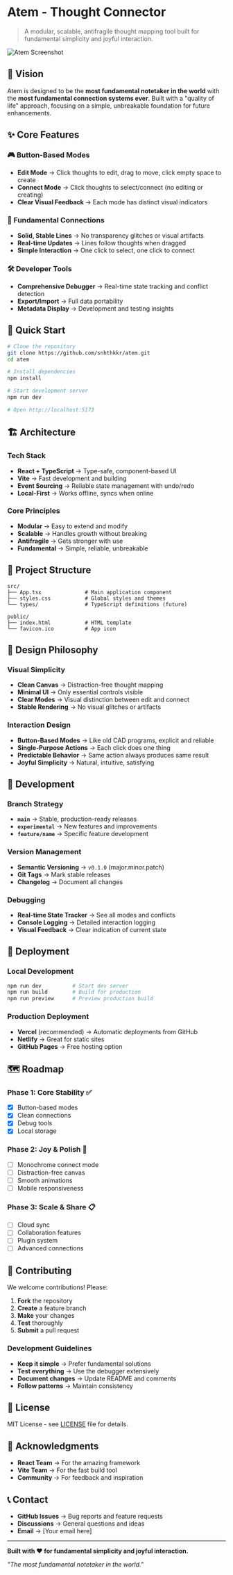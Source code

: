 # Atem - Thought Connector

> A modular, scalable, antifragile thought mapping tool built for fundamental simplicity and joyful interaction.

![Atem Screenshot](https://via.placeholder.com/800x400/000000/FFFFFF?text=Atem+Thought+Connector)

## 🎯 **Vision**

Atem is designed to be the **most fundamental notetaker in the world** with the **most fundamental connection systems ever**. Built with a "quality of life" approach, focusing on a simple, unbreakable foundation for future enhancements.

## ✨ **Core Features**

### **🎮 Button-Based Modes**
- **Edit Mode** → Click thoughts to edit, drag to move, click empty space to create
- **Connect Mode** → Click thoughts to select/connect (no editing or creating)
- **Clear Visual Feedback** → Each mode has distinct visual indicators

### **🔗 Fundamental Connections**
- **Solid, Stable Lines** → No transparency glitches or visual artifacts
- **Real-time Updates** → Lines follow thoughts when dragged
- **Simple Interaction** → One click to select, one click to connect

### **🛠️ Developer Tools**
- **Comprehensive Debugger** → Real-time state tracking and conflict detection
- **Export/Import** → Full data portability
- **Metadata Display** → Development and testing insights

## 🚀 **Quick Start**

```bash
# Clone the repository
git clone https://github.com/snhthkkr/atem.git
cd atem

# Install dependencies
npm install

# Start development server
npm run dev

# Open http://localhost:5173
```

## 🏗️ **Architecture**

### **Tech Stack**
- **React + TypeScript** → Type-safe, component-based UI
- **Vite** → Fast development and building
- **Event Sourcing** → Reliable state management with undo/redo
- **Local-First** → Works offline, syncs when online

### **Core Principles**
- **Modular** → Easy to extend and modify
- **Scalable** → Handles growth without breaking
- **Antifragile** → Gets stronger with use
- **Fundamental** → Simple, reliable, unbreakable

## 📁 **Project Structure**

```
src/
├── App.tsx              # Main application component
├── styles.css           # Global styles and themes
└── types/               # TypeScript definitions (future)

public/
├── index.html           # HTML template
└── favicon.ico          # App icon
```

## 🎨 **Design Philosophy**

### **Visual Simplicity**
- **Clean Canvas** → Distraction-free thought mapping
- **Minimal UI** → Only essential controls visible
- **Clear Modes** → Visual distinction between edit and connect
- **Stable Rendering** → No visual glitches or artifacts

### **Interaction Design**
- **Button-Based Modes** → Like old CAD programs, explicit and reliable
- **Single-Purpose Actions** → Each click does one thing
- **Predictable Behavior** → Same action always produces same result
- **Joyful Simplicity** → Natural, intuitive, satisfying

## 🔧 **Development**

### **Branch Strategy**
- **`main`** → Stable, production-ready releases
- **`experimental`** → New features and improvements
- **`feature/name`** → Specific feature development

### **Version Management**
- **Semantic Versioning** → `v0.1.0` (major.minor.patch)
- **Git Tags** → Mark stable releases
- **Changelog** → Document all changes

### **Debugging**
- **Real-time State Tracker** → See all modes and conflicts
- **Console Logging** → Detailed interaction logging
- **Visual Feedback** → Clear indication of current state

## 🚀 **Deployment**

### **Local Development**
```bash
npm run dev          # Start dev server
npm run build        # Build for production
npm run preview      # Preview production build
```

### **Production Deployment**
- **Vercel** (recommended) → Automatic deployments from GitHub
- **Netlify** → Great for static sites
- **GitHub Pages** → Free hosting option

## 🗺️ **Roadmap**

### **Phase 1: Core Stability** ✅
- [x] Button-based modes
- [x] Clean connections
- [x] Debug tools
- [x] Local storage

### **Phase 2: Joy & Polish** 🚧
- [ ] Monochrome connect mode
- [ ] Distraction-free canvas
- [ ] Smooth animations
- [ ] Mobile responsiveness

### **Phase 3: Scale & Share** 📋
- [ ] Cloud sync
- [ ] Collaboration features
- [ ] Plugin system
- [ ] Advanced connections

## 🤝 **Contributing**

We welcome contributions! Please:

1. **Fork** the repository
2. **Create** a feature branch
3. **Make** your changes
4. **Test** thoroughly
5. **Submit** a pull request

### **Development Guidelines**
- **Keep it simple** → Prefer fundamental solutions
- **Test everything** → Use the debugger extensively
- **Document changes** → Update README and comments
- **Follow patterns** → Maintain consistency

## 📄 **License**

MIT License - see [LICENSE](LICENSE) file for details.

## 🙏 **Acknowledgments**

- **React Team** → For the amazing framework
- **Vite Team** → For the fast build tool
- **Community** → For feedback and inspiration

## 📞 **Contact**

- **GitHub Issues** → Bug reports and feature requests
- **Discussions** → General questions and ideas
- **Email** → [Your email here]

---

**Built with ❤️ for fundamental simplicity and joyful interaction.**

*"The most fundamental notetaker in the world."*